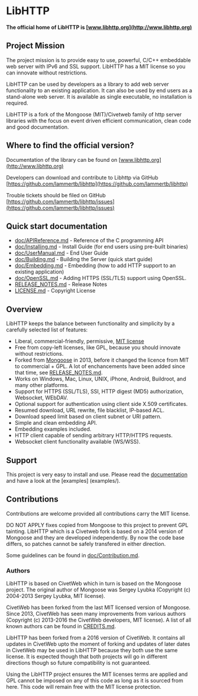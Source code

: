 # LibHTTP

**The official home of LibHTTP is [www.libhttp.org](http://www.libhttp.org)**

Project Mission
-----------------

The project mission is to provide easy to use, powerful, C/C++ embeddable web
server with IPv6 and SSL support. LibHTTP has a MIT license so you can innovate without restrictions.

LibHTTP can be used by developers as a library to add web server functionality to an existing application.
It can also be used by end users as a stand-alone web server. It is available as single executable, no installation is required.

LibHTTP is a fork of the Mongoose (MIT)/Civetweb family of http server libraries with the focus on event
driven efficient communication, clean code and good documentation.


Where to find the official version?
-----------------------------------

Documentation of the library can be found on [www.libhttp.org](http://www.libhttp.org)

Developers can download and contribute to Libhttp via GitHub
[https://github.com/lammertb/libhttp](https://github.com/lammertb/libhttp)

Trouble tickets should be filed on GitHub
[https://github.com/lammertb/libhttp/issues](https://github.com/lammertb/libhttp/issues)

Quick start documentation
--------------------------

- [doc/APIReference.md](doc/APIReference.md) - Reference of the C programming API
- [doc/Installing.md](doc/Installing.md) - Install Guide (for end users using pre-built binaries)
- [doc/UserManual.md](doc/UserManual.md) - End User Guide
- [doc/Building.md](doc/Building.md) - Building the Server (quick start guide)
- [doc/Embedding.md](doc/Embedding.md) - Embedding (how to add HTTP support to an existing application)
- [doc/OpenSSL.md](doc/OpenSSL.md) - Adding HTTPS (SSL/TLS) support using OpenSSL.
- [RELEASE_NOTES.md](RELEASE_NOTES.md) - Release Notes
- [LICENSE.md](LICENSE.md) - Copyright License


Overview
--------

LibHTTP keeps the balance between functionality and
simplicity by a carefully selected list of features:

- Liberal, commercial-friendly, permissive, [MIT license](http://en.wikipedia.org/wiki/MIT_License)
- Free from copy-left licenses, like GPL, because you should innovate without restrictions.
- Forked from [Mongoose](https://code.google.com/p/mongoose/) in 2013, before it changed the licence from MIT to commercial + GPL. A lot of enchancements have been added since that time, see [RELEASE_NOTES.md](RELEASE_NOTES.md).
- Works on Windows, Mac, Linux, UNIX, iPhone, Android, Buildroot, and many other platforms.
- Support for HTTPS (SSL/TLS), SSI, HTTP digest (MD5) authorization, Websocket, WEbDAV.
- Optional support for authentication using client side X.509 certificates.
- Resumed download, URL rewrite, file blacklist, IP-based ACL.
- Download speed limit based on client subnet or URI pattern. 
- Simple and clean embedding API.
- Embedding examples included.
- HTTP client capable of sending arbitrary HTTP/HTTPS requests.
- Websocket client functionality available (WS/WSS).

Support
-------

This project is very easy to install and use. Please read the [documentation](doc/) and have a look at the [examples] (examples/).


Contributions
---------------

Contributions are welcome provided all contributions carry the MIT license.

DO NOT APPLY fixes copied from Mongoose to this project to prevent GPL tainting. LibHTTP which is a Civetweb fork is based on a 2014 version of Mongoose and they are developed independently. By now the code base differs, so patches cannot be safely transfered in either direction.

Some guidelines can be found in [doc/Contribution.md](doc/Contribution.md).


### Authors

LibHTTP is based on CivetWeb which in turn is based on the Mongoose project.  The original author of Mongoose was Sergey Lyubka (Copyright (c) 2004-2013 Sergey Lyubka, MIT license).

CivetWeb has been forked from the last MIT licensed version of Mongoose. Since 2013, CivetWeb has seen many improvements from various authors (Copyright (c) 2013-2016 the CivetWeb developers, MIT license). A list of all known authors can be found in [CREDITS.md](CREDITS.md).

LibHTTP has been forked from a 2016 version of CivetWeb. It contains all updates in CivetWeb upto the moment of forking and updates of later dates in CivetWeb may be used in LibHTTP because they both use the same license. It is expected though that both projects will go in different directions though so future compatibility is not guaranteed.

Using the LibHTTP project ensures the MIT licenses terms are applied and GPL cannot be imposed on any of this code as long as it is sourced from here. This code will remain free with the MIT license protection.
